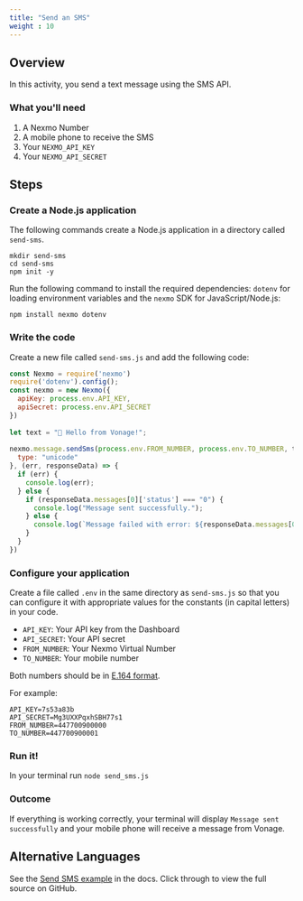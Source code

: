 ```yaml
---
title: "Send an SMS"
weight : 10
---
```


## Overview

In this activity, you send a text message using the SMS API.

### What you'll need

1. A Nexmo Number
2. A mobile phone to receive the SMS
3. Your `NEXMO_API_KEY`
4. Your `NEXMO_API_SECRET`

## Steps

### Create a Node.js application

The following commands create a Node.js application in a directory called `send-sms`.

```
mkdir send-sms
cd send-sms
npm init -y
```

Run the following command to install the required dependencies: `dotenv` for loading environment variables and the `nexmo` SDK for JavaScript/Node.js:

```
npm install nexmo dotenv
```


### Write the code

Create a new file called `send-sms.js` and add the following code:

```js
const Nexmo = require('nexmo')
require('dotenv').config();
const nexmo = new Nexmo({
  apiKey: process.env.API_KEY,
  apiSecret: process.env.API_SECRET
})
	
let text = "👋 Hello from Vonage!";
 
nexmo.message.sendSms(process.env.FROM_NUMBER, process.env.TO_NUMBER, text, {
  type: "unicode"
}, (err, responseData) => {
  if (err) {
    console.log(err);
  } else {
    if (responseData.messages[0]['status'] === "0") {
      console.log("Message sent successfully.");
    } else {
      console.log(`Message failed with error: ${responseData.messages[0]['error-text']}`);
    }
  }
})
```

### Configure your application

Create a file called `.env` in the same directory as `send-sms.js` so that you can configure it with appropriate values for the constants (in capital letters) in your code.

- `API_KEY`: Your API key from the Dashboard
- `API_SECRET`: Your API secret
- `FROM_NUMBER`: Your Nexmo Virtual Number
- `TO_NUMBER`: Your mobile number

Both numbers should be in [E.164 format](/basic-concepts/number-format/).

For example:

```text
API_KEY=7s53a83b
API_SECRET=Mg3UXXPqxhSBH77s1
FROM_NUMBER=447700900000
TO_NUMBER=447700900001
```

### Run it!

In your terminal run `node send_sms.js`

### Outcome

If everything is working correctly, your terminal will display `Message sent successfully` and your mobile phone will receive a message from Vonage.

## Alternative Languages

See the [Send SMS example](https://developer.nexmo.com/messaging/sms/code-snippets/send-an-sms) in the docs. Click through to view the full source on GitHub.